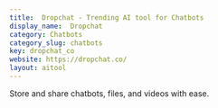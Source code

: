 ```yaml
---
title:  Dropchat - Trending AI tool for Chatbots
display_name:  Dropchat
category: Chatbots
category_slug: chatbots
key: dropchat_co
website: https://dropchat.co/
layout: aitool
---
```


Store and share chatbots, files, and videos with ease.
